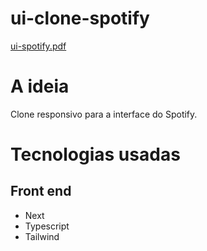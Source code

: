 # ui-clone-spotify

[ui-spotify.pdf](https://github.com/lusferr/ui-clone-spotify/files/12580387/ui-spotify.pdf)

# A ideia
Clone responsivo para a interface do Spotify. 

# Tecnologias usadas
## Front end
 - Next
 - Typescript
 - Tailwind
 
